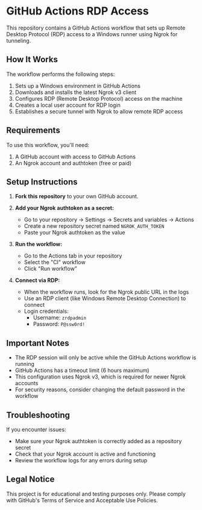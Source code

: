 # GitHub Actions RDP Access

This repository contains a GitHub Actions workflow that sets up Remote Desktop Protocol (RDP) access to a Windows runner using Ngrok for tunneling.

## How It Works

The workflow performs the following steps:

1. Sets up a Windows environment in GitHub Actions
2. Downloads and installs the latest Ngrok v3 client
3. Configures RDP (Remote Desktop Protocol) access on the machine
4. Creates a local user account for RDP login
5. Establishes a secure tunnel with Ngrok to allow remote RDP access

## Requirements

To use this workflow, you'll need:

1. A GitHub account with access to GitHub Actions
2. An Ngrok account and authtoken (free or paid)

## Setup Instructions

1. **Fork this repository** to your own GitHub account.

2. **Add your Ngrok authtoken as a secret:**

   - Go to your repository → Settings → Secrets and variables → Actions
   - Create a new repository secret named `NGROK_AUTH_TOKEN`
   - Paste your Ngrok authtoken as the value

3. **Run the workflow:**

   - Go to the Actions tab in your repository
   - Select the "CI" workflow
   - Click "Run workflow"

4. **Connect via RDP:**
   - When the workflow runs, look for the Ngrok public URL in the logs
   - Use an RDP client (like Windows Remote Desktop Connection) to connect
   - Login credentials:
     - Username: `zrdpadmin`
     - Password: `P@ssw0rd!`

## Important Notes

- The RDP session will only be active while the GitHub Actions workflow is running
- GitHub Actions has a timeout limit (6 hours maximum)
- This configuration uses Ngrok v3, which is required for newer Ngrok accounts
- For security reasons, consider changing the default password in the workflow

## Troubleshooting

If you encounter issues:

- Make sure your Ngrok authtoken is correctly added as a repository secret
- Check that your Ngrok account is active and functioning
- Review the workflow logs for any errors during setup

## Legal Notice

This project is for educational and testing purposes only. Please comply with GitHub's Terms of Service and Acceptable Use Policies.
